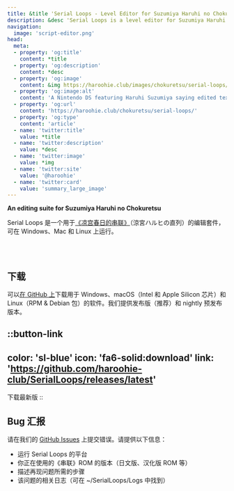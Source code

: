 ```yaml
---
title: &title 'Serial Loops - Level Editor for Suzumiya Haruhi no Chokuretsu'
description: &desc 'Serial Loops is a level editor for Suzumiya Haruhi no Chokuretsu (The Series of Haruhi Suzumiya), available for Windows, Mac and Linux.'
navigation:
  image: 'script-editor.png'
head:
  meta:
  - property: 'og:title'
    content: *title
  - property: 'og:description'
    content: *desc
  - property: 'og:image'
    content: &img https://haroohie.club/images/chokuretsu/serial-loops/script-editor.png
  - property: 'og:image:alt'
    content: 'A Nintendo DS featuring Haruhi Suzumiya saying edited text.'
  - property: 'og:url'
    content: 'https://haroohie.club/chokuretsu/serial-loops/'
  - property: 'og:type'
    content: 'article'
  - name: 'twitter:title'
    value: *title
  - name: 'twitter:description'
    value: *desc
  - name: 'twitter:image'
    value: *img
  - name: 'twitter:site'
    value: '@haroohie'
  - name: 'twitter:card'
    value: 'summary_large_image'
---
```

<b class="sl-header">An editing suite for Suzumiya Haruhi no Chokuretsu</b> 

Serial Loops 是一个用于[《凉宫春日的串联》](/zh-hans/chokuretsu)（涼宮ハルヒの直列）的编辑套件，可在 Windows、Mac 和 Linux 上运行。

<br />
<br />

## 下载
可以[在 GitHub 上](https://github.com/haroohie-club/SerialLoops/releases)下载用于 Windows、macOS（Intel 和 Apple Silicon 芯片）和 Linux（RPM & Debian 包）的软件。我们提供发布版（推荐）和 nightly 预发布版本。


::button-link
---
color: 'sl-blue'
icon: 'fa6-solid:download'
link: 'https://github.com/haroohie-club/SerialLoops/releases/latest'
---
下载最新版
::


## Bug 汇报
请在我们的 [GitHub Issues](https://github.com/haroohie-club/SerialLoops) 上提交错误。请提供以下信息：
* 运行 Serial Loops 的平台
* 你正在使用的《串联》ROM 的版本（日文版、汉化版 ROM 等）
* 描述再现问题所需的步骤
* 该问题的相关日志（可在 ~/SerialLoops/Logs 中找到）